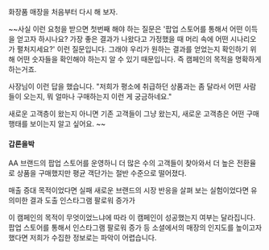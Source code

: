 

화장품 매장을 처음부터 다시 해 보자.

~~사실 이런 요청을 받으면 첫번째 해야 하는 질문은 '팝업 스토어를 통해서 어떤 이득을 얻고자 하시나요? 가장 좋은 결과가 나왔다고 가정했을 때 머리 속에 어떤 시나리오가 펼처지세요?' 이런 질문입니다. 그래야 우리가 원하는 결과를 얻었는지 확인하기 위해 어떤 숫자들을 확인해야 하는지 알 수 있기 때문입니다. 즉 캠페인의 목적을 명확하게 하는거죠.

사장님이 이런 답을 했습니다. "저희가 평소에 취급하던 상품과는 좀 달라서 어떤 사람들이 오는지, 뭐 얼마나 구매하는지 이런 게 궁금하네요." 

새로운 고객층이 왔는지 아니면 기존 고객들이 그냥 왔는지,
새로운 고객층은 어떤 구매 행태를 보이는지 알고 싶어요.
~~




#### 갑론을박
AA 브랜드의 팝업 스토어를 운영하니 더 많은 수의 고객들이 찾아와서 더 높은 전환율로 상품을 구매했지만 평균 객단가는 절반 수준으로 떨어졌다.

매출 증대 목적이었다면 실패
새로운 브랜드의 시장 반응을 살펴 보는 실험이었다면 유의미한 결과 도출
인스타그램 팔로워 증가가

이 캠페인의 목적이 무엇이었느냐에 따라 이 캠페인이 성공했는지 여부는 달라집니다. 팝업 스토어를 통해서 인스타그램 팔로워 증가 등 소셜에서의 매장의 인지도를 높이고자 했다면 저희가 수집한 정보로는 파악이 어렵습니다.
